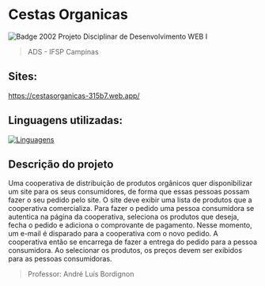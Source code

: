 # Cestas Organicas

![Badge 2002](http://img.shields.io/static/v1?label=WIP&message=%2015%&color=red&style=for-the-badge)
Projeto Disciplinar de Desenvolvimento WEB I
>  ADS - IFSP Campinas

## Sites:
https://cestasorganicas-315b7.web.app/

## Linguagens utilizadas:
[![Linguagens](https://skillicons.dev/icons?i=html,css,js&theme=light)](https://skillicons.dev)

## Descrição do projeto
Uma cooperativa de distribuição de produtos orgânicos quer disponibilizar um site
para os seus consumidores, de forma que essas pessoas possam fazer o seu pedido pelo site.
O site deve exibir uma lista de produtos que a cooperativa comercializa.
Para fazer o pedido uma pessoa consumidora se autentica na página da cooperativa,
seleciona os produtos que deseja, fecha o pedido e adiciona o comprovante de pagamento.
Nesse momento, um e-mail é disparado para a cooperativa com o novo pedido. A cooperativa
então se encarrega de fazer a entrega do pedido para a pessoa consumidora.
Ao selecionar os produtos, os preços devem ser exibidos para as pessoas
consumidoras.

> Professor: André Luís Bordignon

